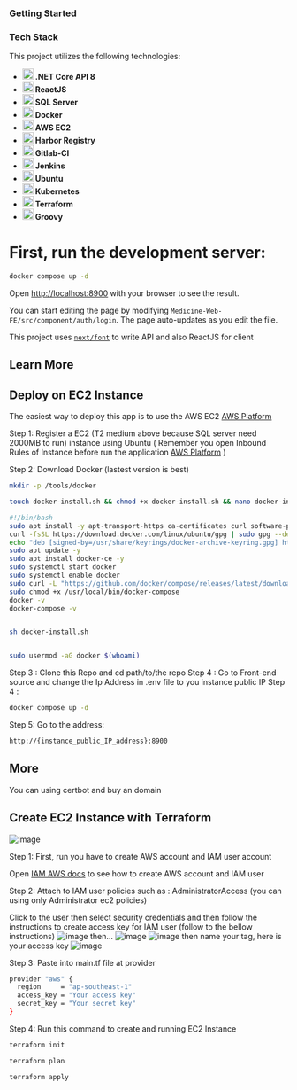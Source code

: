 ### Getting Started
### Tech Stack

This project utilizes the following technologies:

- **<img src="https://upload.wikimedia.org/wikipedia/commons/7/7d/Microsoft_.NET_logo.svg" alt=".NET Core API 8" width="20" height="20"> .NET Core API 8**
- **<img src="https://encrypted-tbn0.gstatic.com/images?q=tbn:ANd9GcRcBiBI248rgjtRfFgxc8WapC-w7npSGPi6GnV1_VUMww&s" alt="ReactJS" width="20" height="20"> ReactJS**
- **<img src="https://viettelidc.com.vn//uploadimage/Root/root/06-01-toan-tap-ve-sql-server-cho-nguoi-moi-bat-dau.jpg" alt="SQL Server" width="20" height="20"> SQL Server**
- **<img src="https://techvccloud.mediacdn.vn/2018/7/13/docker-1531468887078532266614-0-14-400-726-crop-15314688919081778546108.png" alt="Docker" width="20" height="20"> Docker**
- **<img src="https://www.logicata.com/wp-content/uploads/2020/08/Amazon-EC2@4x-e1593195270371.png" alt="AWS EC2" width="20" height="20"> AWS EC2**
- **<img src="https://static-00.iconduck.com/assets.00/harbor-icon-1018x1024-15bgc40q.png" alt="Harbor Registry" width="20" height="20"> Harbor Registry**
- **<img src="https://castrillo.gitlab.io/figaro/runner_logo.png" alt="Gitlab-CI" width="20" height="20"> Gitlab-CI**
- **<img src="https://upload.wikimedia.org/wikipedia/commons/thumb/e/e9/Jenkins_logo.svg/1200px-Jenkins_logo.svg.png" alt="Jenkins" width="20" height="20"> Jenkins**
- **<img src="https://manhha.dev/content/images/2022/03/00-featured-image-1.png" alt="Ubuntu" width="20" height="20"> Ubuntu**
- **<img src="https://encore.dev/assets/resources/kubernetes_cover.png" alt="Kubernetes" width="20" height="20"> Kubernetes**
- **<img src="https://www.aviator.co/blog/wp-content/uploads/2023/01/terraform.png" alt="Terraform" width="20" height="20"> Terraform**
- **<img src="https://upload.wikimedia.org/wikipedia/commons/thumb/3/36/Groovy-logo.svg/640px-Groovy-logo.svg.png" alt="Groovy" width="20" height="20"> Groovy**


# First, run the development server:

```bash
docker compose up -d
```

Open [http://localhost:8900](http://localhost:8900) with your browser to see the result.

You can start editing the page by modifying `Medicine-Web-FE/src/component/auth/login`. The page auto-updates as you edit the file.

This project uses [`next/font`](https://dotnet.microsoft.com/en-us/download/dotnet/8.0) to write API and also ReactJS for client

## Learn More


## Deploy on EC2 Instance 

The easiest way to deploy this app is to use the AWS EC2 [AWS Platform](https://ap-southeast-1.console.aws.amazon.com/ec2/home?region=ap-southeast-1#Home:) 

Step 1: Register a EC2 (T2 medium above because SQL server need 2000MB to run) instance using Ubuntu ( Remember you open Inbound Rules of Instance before run the application [AWS Platform](https://docs.aws.amazon.com/amazondynamodb/latest/developerguide/DAX.create-cluster.console.configure-inbound-rules.html) )

Step 2: Download Docker (lastest version is best)
```bash
mkdir -p /tools/docker

touch docker-install.sh && chmod +x docker-install.sh && nano docker-install.sh

#!/bin/bash
sudo apt install -y apt-transport-https ca-certificates curl software-properties-common
curl -fsSL https://download.docker.com/linux/ubuntu/gpg | sudo gpg --dearmor -o /usr/share/keyrings/docker-archive-keyring.gpg
echo "deb [signed-by=/usr/share/keyrings/docker-archive-keyring.gpg] https://download.docker.com/linux/ubuntu $(lsb_release -cs) stable" | sudo tee /etc/apt/sources.list.d/docker.list > /dev/null
sudo apt update -y
sudo apt install docker-ce -y
sudo systemctl start docker
sudo systemctl enable docker
sudo curl -L "https://github.com/docker/compose/releases/latest/download/docker-compose-$(uname -s)-$(uname -m)" -o /usr/local/bin/docker-compose
sudo chmod +x /usr/local/bin/docker-compose
docker -v
docker-compose -v


sh docker-install.sh


sudo usermod -aG docker $(whoami)

```
Step 3 : Clone this Repo and cd path/to/the repo
Step 4 : Go to Front-end source and change the Ip Address in .env file to you instance public IP
Step 4 : 
```bash
docker compose up -d
```
Step 5:
Go to the address:
```bash
http://{instance_public_IP_address}:8900
```
## More
You can using certbot and buy an domain 

## Create EC2 Instance with Terraform
![image](https://github.com/DatNguyen2711/Pharmacy-Web/assets/81822483/b8fc4c6e-9102-43a1-8890-caffc5acf6ed)

Step 1: First, run you have to create AWS account and IAM user account

Open [IAM AWS docs](https://docs.aws.amazon.com/IAM/latest/UserGuide/id_users.html) to see how to create AWS account and IAM user

Step 2: Attach to IAM user policies such as : AdministratorAccess (you can using only Administrator ec2 policies)

Click to the user then select security credentials and then follow the instructions to create access key for IAM
user (follow to the bellow instructions)
![image](https://github.com/DatNguyen2711/Pharmacy-Web/assets/81822483/cbeee82a-e05b-4449-ab5a-fd450cbb51f1)
then...
![image](https://github.com/DatNguyen2711/Pharmacy-Web/assets/81822483/e738ac15-12a3-406b-aad9-6cda8c7c84b9)
![image](https://github.com/DatNguyen2711/Pharmacy-Web/assets/81822483/fb448382-f8d7-413b-9f9f-8c0f110daa6d)
then name your tag, here is your access key
![image](https://github.com/DatNguyen2711/Pharmacy-Web/assets/81822483/9bf0abe7-6155-4b7a-9843-1d045ef6177b)


Step 3: Paste into main.tf file at provider

```bash
provider "aws" {
  region     = "ap-southeast-1"
  access_key = "Your access key"
  secret_key = "Your secret key"
}

```

Step 4: Run this command to create and running EC2 Instance

```bash
terraform init

terraform plan

terraform apply

```
